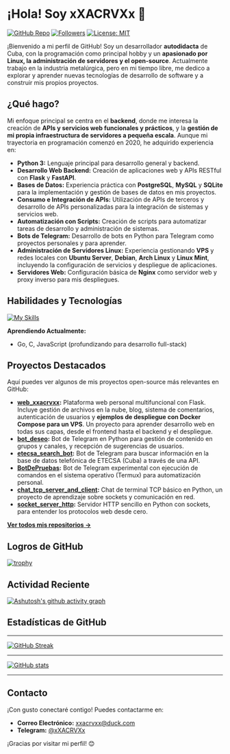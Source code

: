 # ¡Hola! Soy xXACRVXx 👋

[![GitHub Repo](https://img.shields.io/badge/GitHub-Repository-blue?logo=github)](https://github.com/xXACRVXx/web_xxacrvxx)
[![Followers](https://img.shields.io/github/followers/xXACRVXx?style=social)](https://github.com/xXACRVXx?tab=followers)
[![License: MIT](https://img.shields.io/badge/License-MIT-yellow.svg)](https://opensource.org/licenses/MIT)

¡Bienvenido a mi perfil de GitHub! Soy un desarrollador **autodidacta** de Cuba, con la programación como principal hobby y un **apasionado por Linux, la administración de servidores y el open-source**.  Actualmente trabajo en la industria metalúrgica, pero en mi tiempo libre, me dedico a explorar y aprender nuevas tecnologías de desarrollo de software y a construir mis propios proyectos.

## ¿Qué hago?

Mi enfoque principal se centra en el **backend**, donde me interesa la creación de **APIs y servicios web funcionales y prácticos**, y la **gestión de mi propia infraestructura de servidores a pequeña escala**.  Aunque mi trayectoria en programación comenzó en 2020, he adquirido experiencia en:

*   **Python 3:** Lenguaje principal para desarrollo general y backend.
*   **Desarrollo Web Backend:**  Creación de aplicaciones web y APIs RESTful con **Flask** y **FastAPI**.
*   **Bases de Datos:**  Experiencia práctica con **PostgreSQL**, **MySQL** y **SQLite** para la implementación y gestión de bases de datos en mis proyectos.
*   **Consumo e Integración de APIs:**  Utilización de APIs de terceros y desarrollo de APIs personalizadas para la integración de sistemas y servicios web.
*   **Automatización con Scripts:**  Creación de scripts para automatizar tareas de desarrollo y administración de sistemas.
*   **Bots de Telegram:**  Desarrollo de bots en Python para Telegram como proyectos personales y para aprender.
*   **Administración de Servidores Linux:**  Experiencia gestionando **VPS** y redes locales con **Ubuntu Server**, **Debian**, **Arch Linux** y **Linux Mint**, incluyendo la configuración de servicios y despliegue de aplicaciones.
*   **Servidores Web:** Configuración básica de **Nginx** como servidor web y proxy inverso para mis despliegues.

## Habilidades y Tecnologías

[![My Skills](https://skillicons.dev/icons?i=python,flask,fastapi,postgresql,docker,mysql,sqlite,bash,html,css,git,github,telegram)](https://skillicons.dev)

**Aprendiendo Actualmente:**

*   Go, C, JavaScript (profundizando para desarrollo full-stack)

## Proyectos Destacados

Aquí puedes ver algunos de mis proyectos open-source más relevantes en GitHub:

*   **[web_xxacrvxx](https://github.com/xXACRVXx/web_xxacrvxx):**  Plataforma web personal multifuncional con Flask. Incluye gestión de archivos en la nube, blog, sistema de comentarios, autenticación de usuarios y **ejemplos de despliegue con Docker Compose para un VPS**. Un proyecto para aprender desarrollo web en todas sus capas, desde el frontend hasta el backend y el despliegue.
*   **[bot_deseo](https://github.com/xXACRVXx/bot_deseo):**  Bot de Telegram en Python para gestión de contenido en grupos y canales, y recepción de sugerencias de usuarios.
*   **[etecsa_search_bot](https://github.com/xXACRVXx/etecsa_search_bot):**  Bot de Telegram para buscar información en la base de datos telefónica de ETECSA (Cuba) a través de una API.
*   **[BotDePruebas](https://github.com/xXACRVXx/BotDePruebas):**  Bot de Telegram experimental con ejecución de comandos en el sistema operativo (Termux) para automatización personal.
*   **[chat_tcp_server_and_client](https://github.com/xXACRVXx/chat_tcp_server_and_client):**  Chat de terminal TCP básico en Python, un proyecto de aprendizaje sobre sockets y comunicación en red.
*   **[socket_server_http](https://github.com/xXACRVXx/socket_server_http):**  Servidor HTTP sencillo en Python con sockets, para entender los protocolos web desde cero.

[**Ver todos mis repositorios →**](https://github.com/xXACRVXx?tab=repositories)

## Logros de GitHub

[![trophy](https://github-profile-trophy.vercel.app/?username=xXACRVXx&theme=onestar)](https://github.com/ryo-ma/github-profile-trophy)

## Actividad Reciente

[![Ashutosh's github activity graph](https://github-readme-activity-graph.vercel.app/graph?username=xXACRVXx&theme=github-dark)](https://github.com/ashutosh1919/github-readme-activity-graph)

## Estadísticas de GitHub

---

[![GitHub Streak](https://github-readme-streak-stats.herokuapp.com?user=xXACRVXx&theme=github-dark&hide_border=true&border=FFFFFF)](https://git.io/streak-stats)

---

[![GitHub stats](https://github-readme-stats.vercel.app/api?username=xXACRVXx&count_private=true&show_icons=true&theme=github_dark&hide_border=true)](https://github.com/anuraghazra/github-readme-stats)

---

## Contacto

¡Con gusto conectaré contigo! Puedes contactarme en:

*   **Correo Electrónico:** [xxacrvxx@duck.com](mailto:xxacrvxx@duck.com)
*   **Telegram:** [@xXACRVXx](https://t.me/xXACRVXx)

¡Gracias por visitar mi perfil! 😊
